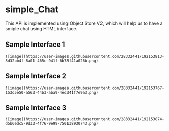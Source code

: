 # simple_Chat
This API is implemented using Object Store V2, which will help us to have a smiple chat using HTML interface.

## Sample Interface 1

```
![image](https://user-images.githubusercontent.com/28332441/192153813-8d32bb4f-8a01-465c-941f-6b78f41a026b.png)
```
## Sample Interface 2

```
![image](https://user-images.githubusercontent.com/28332441/192153767-153d5e50-a563-44b3-aba9-4ed341f7e9a3.png)
```
## Sample Interface 3

```
![image](https://user-images.githubusercontent.com/28332441/192153874-d5b6edc5-9d33-4f76-9e99-750138930743.png)
```
